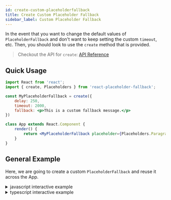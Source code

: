 ```yaml
---
id: create-custom-placeholderfallback
title: Create Custom Placeholder Fallback
sidebar_label: Custom Placeholder Fallback
---
```


In the event that you want to change the default values of `PlaceholderFallback` and don't want to keep setting the custom `timeout`, etc.
Then, you should look to use the `create` method that is provided. 

> Checkout the API for `create`: [API Reference](../api/create)

## Quick Usage

```jsx
import React from 'react';
import { create, Placeholders } from 'react-placeholder-fallback';

const MyPlaceholderFallback = create({
    delay: 250, 
    timeout: 2000,
    fallback: <p>This is a custom fallback message.</p>
})

class App extends React.Component {
    render() {
        return <MyPlaceholderFallback placeholder={Placeholders.ParagraphBlock} />
    }
}
```

## General Example

Here, we are going to create a custom `PlaceholderFallback` and reuse it across the App.

<details>
<summary>javascript interactive example</summary>

<iframe src="https://codesandbox.io/embed/5y882rrv4p" style="width:100%; height:500px; border:0; border-radius: 4px; overflow:hidden;" sandbox="allow-modals allow-forms allow-popups allow-scripts allow-same-origin"></iframe>
</details>

<details>
<summary>typescript interactive example</summary>

<iframe src="https://codesandbox.io/embed/23zn1q9n6y" style="width:100%; height:500px; border:0; border-radius: 4px; overflow:hidden;" sandbox="allow-modals allow-forms allow-popups allow-scripts allow-same-origin"></iframe>
</details>

